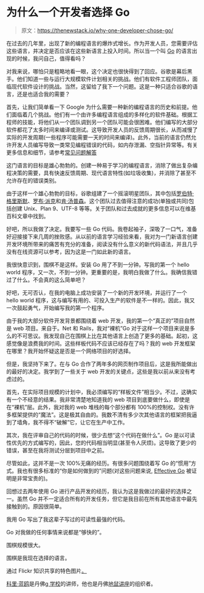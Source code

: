 # 为什么一个开发者选择 Go

> 原文：<https://thenewstack.io/why-one-developer-chose-go/>

在过去的几年里，出现了新的编程语言的爆炸式增长。作为开发人员，您需要评估这些语言，并决定是否应该在这些新语言上投入时间。所以当一个叫 [Go](https://golang.org) 的语言出现的时候，我问自己，值得看吗？

对我来说，哪怕只是粗略地看一眼，这个决定也很快得到了回应。谷歌是幕后黑手。他们知道一些与运行大规模软件计划相关的挑战。他们有软件工程师团队，面临现代软件设计的挑战。当然，这留给了我下一个问题。这是一种只适合谷歌的语言，还是也适合我的需要？

首先，让我们简单看一下 Google 为什么需要一种新的编程语言的历史和前提。他们面临着几个挑战。他们有一个由许多编程语言组成的多样化的软件基础。根据工程师的技能，将他们从一个团队调到另一个团队可能会很困难。他们编写的大部分软件都花了太多时间来编译或测试。这导致开发人员的反馈周期很长，从而减慢了实际的开发周期(一些程序可能需要一天的时间来编译)。此外，当前的语言仍然允许开发人员编写导致一类常见编程错误的代码，如内存泄漏、空指针异常等。有关更多信息和细节，请参考[常见问题解答](https://golang.org/doc/faq)

这门语言的目标是雄心勃勃的。创建一种易于学习的编程语言，消除了做出复杂编程决策的需要，具有快速反馈周期、现代语言特性(如垃圾收集)，并消除了甚至不允许存在的错误类别。

由于这样一个雄心勃勃的目标，谷歌组建了一个摇滚明星团队，其中包括[罗伯特·格里斯默](https://en.wikipedia.org/wiki/Robert_Griesemer)、[罗布·派克](https://en.wikipedia.org/wiki/Rob_Pike)和[肯·汤普森](https://en.wikipedia.org/wiki/Ken_Thompson)。这个团队过去值得注意的成功(单独或共同)包括创建 Unix、Plan 9、UTF-8 等等。关于团队和过去成就的更多信息可以在维基百科文章中找到。

好吧，所以我做了决定。我要写一些 Go 代码。我卷起袖子，深吸了一口气，准备好迎接接下来几周的挫败感。从以前的语言学习经验来看，我对为一门新语言创建开发环境所带来的痛苦有充分的准备，阅读没有什么意义的新代码语法，并且几乎没有在线资源可以参考，因为这是一门如此新的语言。

我很快意识到，围棋不是这样。安装 Go 用了不到一分钟。写我的第一个 hello world 程序，又一次，不到一分钟。更重要的是，我明白我做了什么。我确信我错过了什么。不会真的这么简单吧？

好吧，无可否认，在我的电脑上成功安装了一个新的开发环境，并运行了一个 hello world 程序，这与编写有用的、可投入生产的软件是不一样的。因此，我又一次鼓起勇气，开始编写我的第一个程序。

由于我的大部分软件开发背景都围绕着 web 开发，我的第一个“真正的”项目自然是 web 项目。来自于。Net 和 Rails，我对“裸机”Go 对于这样一个项目来说是多么的不可思议。我发现自己在围棋上比在其他语言上创造了更多的基础。起初，这感觉像是浪费我的时间。这些样板代码不应该已经存在了吗？我的 web 开发框架在哪里？我开始怀疑这是否是一个网络项目的好选择。

但是，我坚持下来了。在与 Go 合作了两年多的网页制作项目后，这是我所能做出的最好的决定。我学到了一些关于 web 开发的关键点，这些是我以前从来没有考虑过的。

首先，在实际项目规模的计划中，我必须编写的“样板文件”相当少。不过，这确实有一个不经意的结果。我非常清楚地知道我的 web 项目到底要做什么，即使是在“裸机”层。此外，我对我的 web 堆栈的每个部分都有 100%的控制权。没有许多框架提供的“魔法”。这是极其自由的。我数不清有多少次其他语言的框架把我逼到了墙角，我不得不“破解”它，让它在生产中工作。

其次，我在评审自己的代码的时候，很少去想“这个代码在做什么”。Go 是以可读性优先的方式编写的，因此，您的代码相当明显(甚至令人厌烦)。这导致了更少的错误，甚至在我将测试分层到项目中之前。

尽管如此，这并不是一次 100%无痛的经历。有很多问题围绕着写 Go 的“惯用”方式。我也有很多标准的“你是如何做到的”问题(对这些问题来说, [Effective Go](https://golang.org/doc/effective_go.html) 被证明是非常宝贵的)。

回想过去两年使用 Go 进行产品开发的经历，我认为这是我做过的最好的选择之一。虽然 Go 并不一定适合所有的开发任务，但它是我目前在所有其他语言中最先接触到的。原因很简单。

我用 Go 写出了我这辈子写过的可读性最强的代码。

Go 对我做的任何事情来说都是“够快的”。

围棋规模很大。

围棋是我现在选择的语言。

通过 Flickr 知识共享的特色图片[。](https://www.flickr.com/photos/magdalenaroeseler/10042096694/in/photolist-gionub-5H2Sc6-3mxA1e-8pdRmR-973C1u-fMt5Di-6bS8Wf-4DqhTZ-baJMcF-9CkzNG-4c5RaM-7Hr4Jm-827obA-6U7xyk-jxKYYN-8t96NE-9R5Aqu-ievmMo-9wcY9o-e69XkS-mFd5no-dKn5N-7L9B6z-89zVDn-cBBfxs-nqxkE-2fUDuw-ecxhTT-7HqJ43-7YBvu7-984Efp-bmJLUs-5UJHPF-rAbED-4vg5r4-8dF854-7LSQHF-6ZXWex-8R9kNZ-c3zv73-a9nq86-6G1Fhb-6UM3pD-cyXDw-5To5fn-eKRRr2-nkp9rG-neYXdT-foj4EV-79z8bu)

[科里·蓝鸥](http://www.linkedin.com/in/corylanou)是丹佛[g 学校](http://www.galvanize.it/school#main)的讲师，他也是丹佛[地鼠讲座](http://denvergophers.github.io/)的组织者。

<svg xmlns:xlink="http://www.w3.org/1999/xlink" viewBox="0 0 68 31" version="1.1"><title>Group</title> <desc>Created with Sketch.</desc></svg>